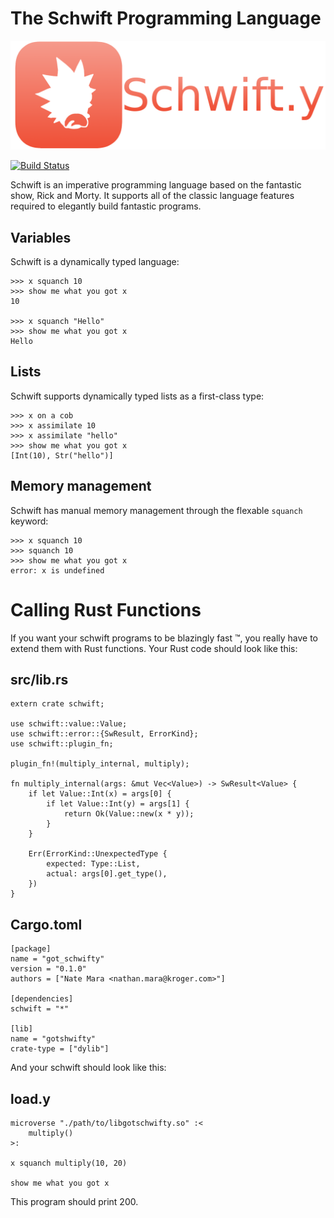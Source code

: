# The Schwift Programming Language

![Schwift logo](logo.png)

[![Build Status](https://travis-ci.org/natemara/schwift.svg?branch=master)](https://travis-ci.org/natemara/schwift)

Schwift is an imperative programming language based on the fantastic show, Rick and Morty. It supports all of the classic language features required to elegantly build fantastic programs.

## Variables

Schwift is a dynamically typed language:

```schwift
>>> x squanch 10
>>> show me what you got x
10

>>> x squanch "Hello"
>>> show me what you got x
Hello
```

## Lists

Schwift supports dynamically typed lists as a first-class type:

```schwift
>>> x on a cob
>>> x assimilate 10
>>> x assimilate "hello"
>>> show me what you got x
[Int(10), Str("hello")]
```

## Memory management

Schwift has manual memory management through the flexable `squanch` keyword:

```schwift
>>> x squanch 10
>>> squanch 10
>>> show me what you got x
error: x is undefined
```

# Calling Rust Functions

If you want your schwift programs to be blazingly fast &trade;, you really have
to extend them with Rust functions. Your Rust code should look like this:

## src/lib.rs

```
extern crate schwift;

use schwift::value::Value;
use schwift::error::{SwResult, ErrorKind};
use schwift::plugin_fn;

plugin_fn!(multiply_internal, multiply);

fn multiply_internal(args: &mut Vec<Value>) -> SwResult<Value> {
    if let Value::Int(x) = args[0] {
        if let Value::Int(y) = args[1] {
            return Ok(Value::new(x * y));
        }
    }

    Err(ErrorKind::UnexpectedType {
        expected: Type::List,
        actual: args[0].get_type(),
    })
}
```

## Cargo.toml

```
[package]
name = "got_schwifty"
version = "0.1.0"
authors = ["Nate Mara <nathan.mara@kroger.com>"]

[dependencies]
schwift = "*"

[lib]
name = "gotshwifty"
crate-type = ["dylib"]
```

And your schwift should look like this:

## load.y

```
microverse "./path/to/libgotschwifty.so" :<
	multiply()
>:

x squanch multiply(10, 20)

show me what you got x
```

This program should print 200.

